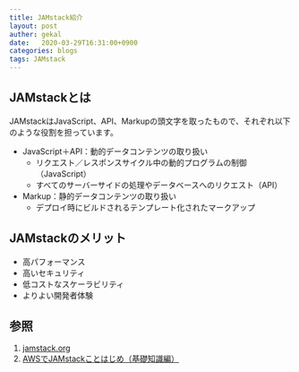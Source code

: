 ```yaml
---
title: JAMstack紹介
layout: post
auther: gekal
date:   2020-03-29T16:31:00+0900
categories: blogs
tags: JAMstack
---
```


## JAMstackとは

JAMstackはJavaScript、API、Markupの頭文字を取ったもので、それぞれ以下のような役割を担っています。

- JavaScript＋API：動的データコンテンツの取り扱い
  - リクエスト／レスポンスサイクル中の動的プログラムの制御（JavaScript）
  - すべてのサーバーサイドの処理やデータベースへのリクエスト（API）
- Markup：静的データコンテンツの取り扱い
  - デプロイ時にビルドされるテンプレート化されたマークアップ

## JAMstackのメリット

- 高パフォーマンス
- 高いセキュリティ
- 低コストなスケーラビリティ
- よりよい開発者体験

## 参照

1. [jamstack.org](https://jamstack.org/)
2. [AWSでJAMstackことはじめ（基礎知識編）](https://www.mitsue.co.jp/knowledge/blog/frontend/201912/10_0000.html)

